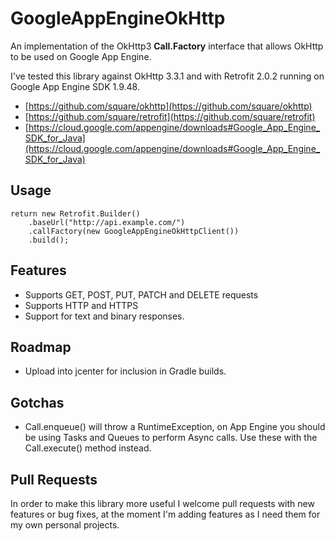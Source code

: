 # GoogleAppEngineOkHttp
An implementation of the OkHttp3 __Call.Factory__ interface that allows OkHttp to be used on Google App Engine.

I've tested this library against OkHttp 3.3.1 and with Retrofit 2.0.2 running on Google App Engine SDK 1.9.48.

+ [https://github.com/square/okhttp](https://github.com/square/okhttp)
+ [https://github.com/square/retrofit](https://github.com/square/retrofit)
+ [https://cloud.google.com/appengine/downloads#Google_App_Engine_SDK_for_Java](https://cloud.google.com/appengine/downloads#Google_App_Engine_SDK_for_Java)

## Usage
    return new Retrofit.Builder()
        .baseUrl("http://api.example.com/")
        .callFactory(new GoogleAppEngineOkHttpClient())
        .build();

## Features
+ Supports GET, POST, PUT, PATCH and DELETE requests
+ Supports HTTP and HTTPS
+ Support for text and binary responses.

## Roadmap
+ Upload into jcenter for inclusion in Gradle builds.

## Gotchas
+ Call.enqueue() will throw a RuntimeException, on App Engine you should be using Tasks and Queues to perform Async calls. Use these with the Call.execute() method instead.

## Pull Requests
In order to make this library more useful I welcome pull requests with new features 
or bug fixes, at the moment I'm adding features as I need them for my own personal projects.